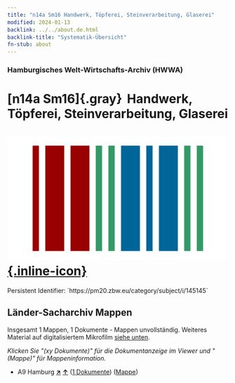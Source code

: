 ```yaml
---
title: "n14a Sm16 Handwerk, Töpferei, Steinverarbeitung, Glaserei"
modified: 2024-01-13
backlink: ../../about.de.html
backlink-title: "Systematik-Übersicht"
fn-stub: about
---
```


### Hamburgisches Welt-Wirtschafts-Archiv (HWWA)

# [n14a Sm16]{.gray}&#8201; Handwerk, Töpferei, Steinverarbeitung, Glaserei &#160; [![Wikidata](/images/Wikidata-logo.svg "Wikidata"){.inline-icon}](http://www.wikidata.org/entity/Q104710685)

<div class="hint">Persistent Identifier: `https://pm20.zbw.eu/category/subject/i/145145`</div>







## Länder-Sacharchiv Mappen






Insgesamt 1 Mappen, 1 Dokumente - Mappen unvollständig. Weiteres Material auf digitalisiertem Mikrofilm [siehe unten](#filmsections).

_Klicken Sie "(xy Dokumente)" für die Dokumentanzeige im Viewer und "(Mappe)" für Mappeninformation._



- A9 Hamburg [**&nearr;**](../../../geo/i/140905/about.de.html "Hamburg (alle Mappen)") [**&uarr;**](../../../geo/about.de.html#A9 "Ländersystematik") (<a href="https://pm20.zbw.eu/iiifview/folder/sh/140905,145145" title="über: Hamburg : Handwerk, Töpferei, Steinverarbeitung, Glaserei" target="_blank">1 Dokumente</a>) ([Mappe](../../../../folder/sh/1409xx/140905/1451xx/145145/about.de.html))



<a id="filmsections" />













